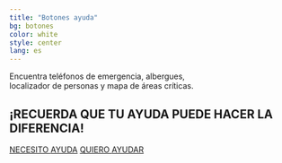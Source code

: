 ```yaml
---
title: "Botones ayuda"
bg: botones
color: white
style: center
lang: es
---
```


<p>Encuentra teléfonos de emergencia, albergues,<br> localizador de personas y mapa de áreas críticas.</p>
<h2><b>¡RECUERDA QUE TU AYUDA PUEDE HACER LA DIFERENCIA!</b></h2>
<a href="#section-necesito-ayuda" class="btn-necesito-ayuda" alt="">NECESITO <span>AYUDA</span></a>
<a href="#section-quiero_ayudar" class="btn-quiero-ayudar" alt="">QUIERO <span>AYUDAR</span></a>
